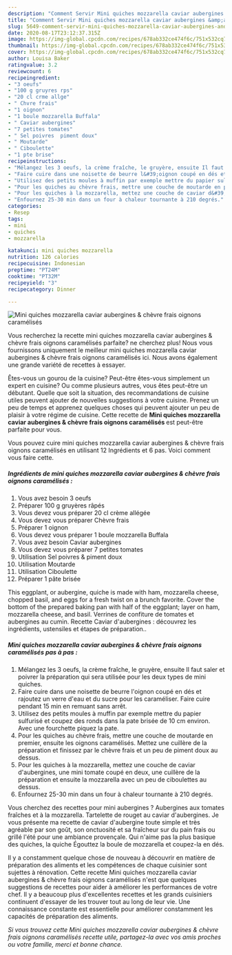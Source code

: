 ```yaml
---
description: "Comment Servir Mini quiches mozzarella caviar aubergines &amp;amp; chèvre frais oignons caramélisés"
title: "Comment Servir Mini quiches mozzarella caviar aubergines &amp;amp; chèvre frais oignons caramélisés"
slug: 5649-comment-servir-mini-quiches-mozzarella-caviar-aubergines-and-amp-chevre-frais-oignons-caramelises
date: 2020-08-17T23:12:37.315Z
image: https://img-global.cpcdn.com/recipes/678ab332ce474f6c/751x532cq70/mini-quiches-mozzarella-caviar-aubergines-chevre-frais-oignons-caramelises-photo-principale-de-la-recette.jpg
thumbnail: https://img-global.cpcdn.com/recipes/678ab332ce474f6c/751x532cq70/mini-quiches-mozzarella-caviar-aubergines-chevre-frais-oignons-caramelises-photo-principale-de-la-recette.jpg
cover: https://img-global.cpcdn.com/recipes/678ab332ce474f6c/751x532cq70/mini-quiches-mozzarella-caviar-aubergines-chevre-frais-oignons-caramelises-photo-principale-de-la-recette.jpg
author: Louisa Baker
ratingvalue: 3.2
reviewcount: 6
recipeingredient:
- "3 oeufs"
- "100 g gruyres rps"
- "20 cl crme allge"
- " Chvre frais"
- "1 oignon"
- "1 boule mozzarella Buffala"
- " Caviar aubergines"
- "7 petites tomates"
- " Sel poivres  piment doux"
- " Moutarde"
- " Ciboulette"
- "1 pte brise"
recipeinstructions:
- "Mélangez les 3 oeufs, la crème fraîche, le gruyère, ensuite Il faut saler et poivrer la préparation qui sera utilisée pour les deux types de mini quiches."
- "Faire cuire dans une noisette de beurre l&#39;oignon coupé en dés et rajoutez un verre d&#39;eau et du sucre pour les caraméliser. Faire cuire pendant 15 min en remuant sans arrêt."
- "Utilisez des petits moules à muffin par exemple mettre du papier sulfurisé et coupez des ronds dans la pate brisée de 10 cm environ. Avec une fourchette piquez la pate."
- "Pour les quiches au chèvre frais, mettre une couche de moutarde en premier, ensuite les oignons caramélisés. Mettez une cuillère de la préparation et finissez par le chèvre frais et un peu de piment doux au dessus."
- "Pour les quiches à la mozzarella, mettez une couche de caviar d&#39;aubergines, une mini tomate coupé en deux, une cuillère de la préparation et ensuite la mozzarella avec un peu de ciboulettes au dessus."
- "Enfournez 25-30 min dans un four à chaleur tournante à 210 degrés."
categories:
- Resep
tags:
- mini
- quiches
- mozzarella

katakunci: mini quiches mozzarella 
nutrition: 126 calories
recipecuisine: Indonesian
preptime: "PT24M"
cooktime: "PT32M"
recipeyield: "3"
recipecategory: Dinner

---
```



![Mini quiches mozzarella caviar aubergines &amp; chèvre frais oignons caramélisés](https://img-global.cpcdn.com/recipes/678ab332ce474f6c/751x532cq70/mini-quiches-mozzarella-caviar-aubergines-chevre-frais-oignons-caramelises-photo-principale-de-la-recette.jpg)

Vous recherchez la recette mini quiches mozzarella caviar aubergines &amp; chèvre frais oignons caramélisés parfaite? ne cherchez plus! Nous vous fournissons uniquement le meilleur mini quiches mozzarella caviar aubergines &amp; chèvre frais oignons caramélisés ici. Nous avons également une grande variété de recettes à essayer.

Êtes-vous un gourou de la cuisine? Peut-être êtes-vous simplement un expert en cuisine? Ou comme plusieurs autres, vous êtes peut-être un débutant. Quelle que soit la situation, des recommandations de cuisine utiles peuvent ajouter de nouvelles suggestions à votre cuisine. Prenez un peu de temps et apprenez quelques choses qui peuvent ajouter un peu de plaisir à votre régime de cuisine. Cette recette de <strong> Mini quiches mozzarella caviar aubergines &amp; chèvre frais oignons caramélisés </strong> est peut-être parfaite pour vous.

<!--inarticleads1-->

Vous pouvez cuire mini quiches mozzarella caviar aubergines &amp; chèvre frais oignons caramélisés en utilisant 12 Ingrédients et 6 pas. Voici comment vous faire cette.

##### Ingrédients de mini quiches mozzarella caviar aubergines &amp; chèvre frais oignons caramélisés :

1. Vous avez besoin 3 oeufs
1. Préparer 100 g gruyères râpés
1. Vous devez vous préparer 20 cl crème allégée
1. Vous devez vous préparer  Chèvre frais
1. Préparer 1 oignon
1. Vous devez vous préparer 1 boule mozzarella Buffala
1. Vous avez besoin  Caviar aubergines
1. Vous devez vous préparer 7 petites tomates
1. Utilisation  Sel poivres &amp; piment doux
1. Utilisation  Moutarde
1. Utilisation  Ciboulette
1. Préparer 1 pâte brisée


This eggplant, or aubergine, quiche is made with ham, mozzarella cheese, chopped basil, and eggs for a fresh twist on a brunch favorite. Cover the bottom of the prepared baking pan with half of the eggplant; layer on ham, mozzarella cheese, and basil. Verrines de confiture de tomates et aubergines au cumin. Recette Caviar d&#39;aubergines : découvrez les ingrédients, ustensiles et étapes de préparation.. 

<!--inarticleads2-->

##### Mini quiches mozzarella caviar aubergines &amp; chèvre frais oignons caramélisés pas à pas :

1. Mélangez les 3 oeufs, la crème fraîche, le gruyère, ensuite Il faut saler et poivrer la préparation qui sera utilisée pour les deux types de mini quiches.
1. Faire cuire dans une noisette de beurre l&#39;oignon coupé en dés et rajoutez un verre d&#39;eau et du sucre pour les caraméliser. Faire cuire pendant 15 min en remuant sans arrêt.
1. Utilisez des petits moules à muffin par exemple mettre du papier sulfurisé et coupez des ronds dans la pate brisée de 10 cm environ. Avec une fourchette piquez la pate.
1. Pour les quiches au chèvre frais, mettre une couche de moutarde en premier, ensuite les oignons caramélisés. Mettez une cuillère de la préparation et finissez par le chèvre frais et un peu de piment doux au dessus.
1. Pour les quiches à la mozzarella, mettez une couche de caviar d&#39;aubergines, une mini tomate coupé en deux, une cuillère de la préparation et ensuite la mozzarella avec un peu de ciboulettes au dessus.
1. Enfournez 25-30 min dans un four à chaleur tournante à 210 degrés.


Vous cherchez des recettes pour mini aubergines ? Aubergines aux tomates fraîches et à la mozzarella. Tartelette de rouget au caviar d&#39;aubergines. Je vous présente ma recette de caviar d&#39;aubergine toute simple et très agréable par son goût, son onctuosité et sa fraîcheur sur du pain frais ou grillé l&#39;été pour une ambiance provençale. Qui n&#39;aime pas la plus basique des quiches, la quiche Égouttez la boule de mozzarella et coupez-la en dés. 

<!--inarticleads1-->

<p>
Il y a constamment quelque chose de nouveau à découvrir en matière de préparation des aliments et les compétences de chaque cuisinier sont sujettes à rénovation. Cette recette Mini quiches mozzarella caviar aubergines &amp; chèvre frais oignons caramélisés n'est que quelques suggestions de recettes pour aider à améliorer les performances de votre chef. Il y a beaucoup plus d'excellentes recettes et les grands cuisiniers continuent d'essayer de les trouver tout au long de leur vie. Une connaissance constante est essentielle pour améliorer constamment les capacités de préparation des aliments.
</p>

<p>
<i>Si vous trouvez cette Mini quiches mozzarella caviar aubergines &amp; chèvre frais oignons caramélisés recette utile, partagez-la avec vos amis proches ou votre famille, merci et bonne chance.</i>
</p>
